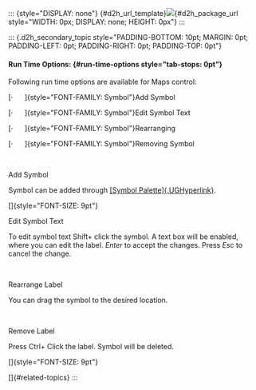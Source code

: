 ::: {style="DISPLAY: none"}
[](ms-xhelp:///?Id=d2h_url_template){#d2h_url_template}![](!package_url!){#d2h_package_url style="WIDTH: 0px; DISPLAY: none; HEIGHT: 0px"}
:::

::: {.d2h_secondary_topic style="PADDING-BOTTOM: 10pt; MARGIN: 0pt; PADDING-LEFT: 0pt; PADDING-RIGHT: 0pt; PADDING-TOP: 0pt"}
#### Run Time Options: {#run-time-options style="tab-stops: 0pt"}

Following run time options are available for Maps control:

[·      ]{style="FONT-FAMILY: Symbol"}Add Symbol

[·      ]{style="FONT-FAMILY: Symbol"}Edit Symbol Text

[·      ]{style="FONT-FAMILY: Symbol"}Rearranging

[·      ]{style="FONT-FAMILY: Symbol"}Removing Symbol

 

Add Symbol

Symbol can be added through [[Symbol Palette]{.UGHyperlink}](ms-xhelp:///?Id=9eef4133-7da3-4c17-a048-f5288af76744).  

[]{style="FONT-SIZE: 9pt"} 

Edit Symbol Text

To edit symbol text Shift+ click the symbol. A text box will be enabled, where you can edit the label. *Enter* to accept the changes. Press *Esc* to cancel the change.

 

Rearrange Label

You can drag the symbol to the desired location.

 

Remove Label

Press Ctrl+ Click the label. Symbol will be deleted.

[]{style="FONT-SIZE: 9pt"} 

[]{#related-topics}
:::
